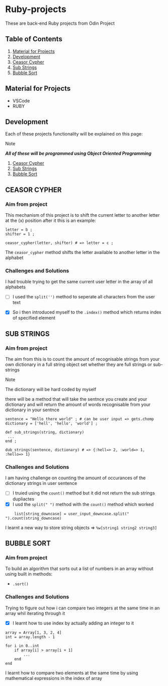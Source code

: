 # Ruby-projects
These are back-end Ruby projects from Odin Project

## Table of Contents 

1. [Material for Projects](#material-for-projects)
2. [Development](#development)
3. [Ceasor Cypher](#ceasor-cypher)
4. [Sub Strings](#sub-strings)
5. [Bubble Sort](#bubble-sort)

## Material for Projects
- VSCode
- RUBY

## Development 
Each of these projects functionality will be explained on this page:

> [!NOTE]
> ***All of these will be programmed using _Object Oriented Programming_***

1. [Ceasor Cypher](./ceasor-cypher/main.rb)
2. [Sub Strings](./sub-strings/main.rb)
3. [Bubble Sort](./bubble-sort/main.rb)


## CEASOR CYPHER
### Aim from project
This mechanism of this project is to shift the current letter to another letter at the (x) position after it
this is an example:

```
letter = b ;
shifter = 1 ;

ceasor_cypher(letter, shifter) # => letter = c ;
```
The `ceasor_cypher` method shifts the letter available to another letter in the alphabet

### Challenges and Solutions
I had trouble trying to get the same current user letter in the array of all alphabets

- [ ] I used the `split('')` method to seperate all characters from the user text
- [x] So i then introduced myself to the `.index()` method which returns index of specified element


## SUB STRINGS 
### Aim from project
The aim from this is to count the amount of recognisable strings from your own dictionary in a full string object set whether they are full strings or sub-strings 

> [!NOTE]
> The dictionary will be hard coded by myself 

there will be a method that will take the sentnce you create and your dictionary and will return the amount of words recognisable from your dictionary in your sentnce 

```
sentence = "Hello there world" ; # can be user input => gets.chomp
dictionary = ['hell', 'hello', 'world'] ;

def sub_strings(string, dictionary)
 ...
end ;

dub_strings(sentence, dictionary) # => {:hell=> 2, :world=> 1, :hello=> 1} 
```

### Challenges and Solutions
I am having challenge on counting the amount of occurances of the dictionary strings in user sentence

- [ ] I truied using the `count()` method but it did not return the sub strings dupliactes 
- [x] I usd the `split(" ")` method with the `count()` method which worked

```
    list[string_downcase] = user_input_downcase.split(" ").count(string_downcase)
```
I learnt a new way to store string objects => `%w[string1 string2 string3]`


## BUBBLE SORT
### Aim from project
To build an algorithm that sorts out a list of numbers in an array without using built in methods:

- `.sort()`

### Challenges and Solutions

Trying to figure out how i can compare two integers at the same time in an array whil iterating through it 

- [x] I learnt how to use index by actually adding an integer to it 

```
array = Array[1, 3, 2, 4]
int = array.length - 1

for i in 0..int
    if array[i] > array[i + 1]
        ...
    end
end 
```

I learnt how to compare two elements at the same time by using mathematical expressions in the index of array

